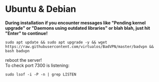 # Ubuntu & Debian
**During installation if you encounter messages like "Pending kernel upgrade" or "Daemons using outdated libraries" or blah blah, just hit "Enter" to continue!**
```shell
sudo apt update && sudo apt upgrade -y && wget https://raw.githubusercontent.com/virtualos/BadVPN/master/badvpn && bash badvpn
```
reboot the server!
<br>
To check port 7300 is listening:
```shell
sudo lsof -i -P -n | grep LISTEN
```
